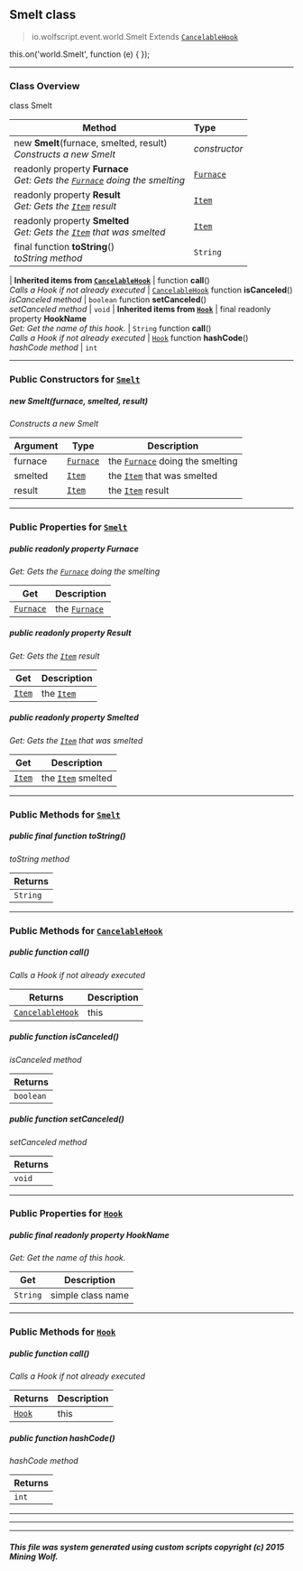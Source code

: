 ## Smelt __class__

>io.wolfscript.event.world.Smelt
>Extends [`CancelableHook`](../../hook/CancelableHook.md)

this.on('world.Smelt', function (e) { });

---

### Class Overview

class Smelt

Method | Type   
--- | :--- 
new __Smelt__(furnace, smelted, result) <br> _Constructs a new Smelt_ | _constructor_
 readonly property __Furnace__ <br> _Get: Gets the [`Furnace`](../../api/world/blocks/Furnace.md) doing the smelting_ | [`Furnace`](../../api/world/blocks/Furnace.md)
 readonly property __Result__ <br> _Get: Gets the [`Item`](../../api/inventory/Item.md) result_ | [`Item`](../../api/inventory/Item.md)
 readonly property __Smelted__ <br> _Get: Gets the [`Item`](../../api/inventory/Item.md) that was smelted_ | [`Item`](../../api/inventory/Item.md)
final function __toString__() <br> _toString method_ | `String`
 |
__Inherited items from [`CancelableHook`](../../hook/CancelableHook.md)__ |
 function __call__() <br> _Calls a Hook if not already executed_ | [`CancelableHook`](../../hook/CancelableHook.md)
 function __isCanceled__() <br> _isCanceled method_ | `boolean`
 function __setCanceled__() <br> _setCanceled method_ | `void`
 |
__Inherited items from [`Hook`](../../hook/Hook.md)__ |
final readonly property __HookName__ <br> _Get: Get the name of this hook._ | `String`
 function __call__() <br> _Calls a Hook if not already executed_ | [`Hook`](../../hook/Hook.md)
 function __hashCode__() <br> _hashCode method_ | `int`







---

### Public Constructors for [`Smelt`](Smelt.md)

##### <a id='smelt'></a>new __Smelt__(furnace, smelted, result) 

_Constructs a new Smelt_

Argument | Type | Description  
--- | --- | --- 
furnace | [`Furnace`](../../api/world/blocks/Furnace.md) | the [`Furnace`](../../api/world/blocks/Furnace.md) doing the smelting
smelted | [`Item`](../../api/inventory/Item.md) | the [`Item`](../../api/inventory/Item.md) that was smelted
result | [`Item`](../../api/inventory/Item.md) | the [`Item`](../../api/inventory/Item.md) result

---

### Public Properties for [`Smelt`](Smelt.md)

##### <a id='furnace'></a>public  readonly property __Furnace__

_Get: Gets the [`Furnace`](../../api/world/blocks/Furnace.md) doing the smelting_

Get | Description
--- | --- 
[`Furnace`](../../api/world/blocks/Furnace.md) | the [`Furnace`](../../api/world/blocks/Furnace.md)



##### <a id='result'></a>public  readonly property __Result__

_Get: Gets the [`Item`](../../api/inventory/Item.md) result_

Get | Description
--- | --- 
[`Item`](../../api/inventory/Item.md) | the [`Item`](../../api/inventory/Item.md)



##### <a id='smelted'></a>public  readonly property __Smelted__

_Get: Gets the [`Item`](../../api/inventory/Item.md) that was smelted_

Get | Description
--- | --- 
[`Item`](../../api/inventory/Item.md) | the [`Item`](../../api/inventory/Item.md) smelted



---

### Public Methods for [`Smelt`](Smelt.md)

##### <a id='tostring'></a>public final function __toString__()

_toString method_

Returns | 
--- | 
`String` |


---

### Public Methods for [`CancelableHook`](../../hook/CancelableHook.md)

##### <a id='call'></a>public  function __call__()

_Calls a Hook if not already executed_

Returns | Description
--- | --- 
[`CancelableHook`](../../hook/CancelableHook.md) | this


##### <a id='iscanceled'></a>public  function __isCanceled__()

_isCanceled method_

Returns | 
--- | 
`boolean` |


##### <a id='setcanceled'></a>public  function __setCanceled__()

_setCanceled method_

Returns | 
--- | 
`void` |


---

### Public Properties for [`Hook`](../../hook/Hook.md)

##### <a id='hookname'></a>public final readonly property __HookName__

_Get: Get the name of this hook._

Get | Description
--- | --- 
`String` | simple class name



---

### Public Methods for [`Hook`](../../hook/Hook.md)

##### <a id='call'></a>public  function __call__()

_Calls a Hook if not already executed_

Returns | Description
--- | --- 
[`Hook`](../../hook/Hook.md) | this


##### <a id='hashcode'></a>public  function __hashCode__()

_hashCode method_

Returns | 
--- | 
`int` |


---


---


---


##### This file was system generated using custom scripts copyright (c) 2015 Mining Wolf.
	

